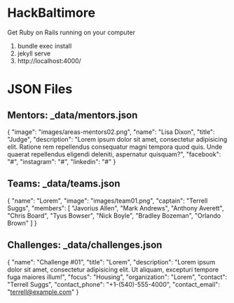 # HackBaltimore

Get Ruby on Rails running on your computer

1. bundle exec install
1. jekyll serve
1. http://localhost:4000/

# JSON Files
## Mentors: _data/mentors.json
  {
    "image": "images/areas-mentors02.png",
    "name": "Lisa Dixon",
    "title": "Judge",
    "description": "Lorem ipsum dolor sit amet, consectetur adipisicing elit. Ratione rem repellendus consequatur magni tempora quod quis. Unde quaerat repellendus eligendi deleniti, aspernatur quisquam?",
    "facebook": "#",
    "instagram": "#",
    "linkedin": "#"
  }

## Teams: _data/teams.json
  {
    "name": "Lorem",
    "image": "images/team01.png",
    "captain": "Terrell Suggs",
    "members": [
      "Javorius Allen",
      "Mark Andrews",
      "Anthony Averett",
      "Chris Board",
      "Tyus Bowser",
      "Nick Boyle",
      "Bradley Bozeman",
      "Orlando Brown"
    ]
  }

## Challenges: _data/challenges.json
  {
    "name": "Challenge #01",
    "title": "Lorem",
    "description": "Lorem ipsum dolor sit amet, consectetur adipisicing elit. Ut aliquam, excepturi tempore fuga maiores illum!",
    "focus": "Housing",
    "organization": "Lorem",
    "contact": "Terrell Suggs",
    "contact_phone": "+1-(540)-555-4000",
    "contact_email": "terrell@example.com"
  }
